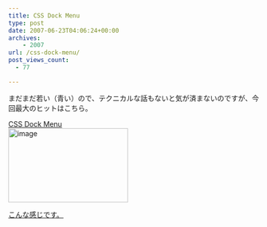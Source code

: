 ```yaml
---
title: CSS Dock Menu
type: post
date: 2007-06-23T04:06:24+00:00
archives:
    - 2007
url: /css-dock-menu/
post_views_count:
  - 77

---
```

まだまだ若い（青い）ので、テクニカルな話もないと気が済まないのですが、今回最大のヒットはこちら。

[CSS Dock Menu][1]  
<a href="https://i2.wp.com/jqinglong.html.xdomain.jp/bimg/image_4.png" atomicselection="true"><img style="border-top-width: 0px; border-left-width: 0px; border-bottom-width: 0px; border-right-width: 0px" height="149" alt="image" src="https://i1.wp.com/jqinglong.html.xdomain.jp/bimg/image_thumb_4.png?resize=240%2C149" width="240" border="0" data-recalc-dims="1" /></a> 

<a href="http://homepage2.nifty.com/konnokiyotaka/css-dock-menu/css-dock.html" target="_blank">こんな感じです。</a>

 [1]: http://www.ndesign-studio.com/blog/mac/css-dock-menu